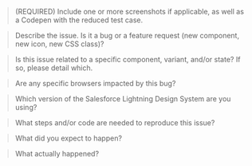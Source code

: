 <!--
Thank you for opening an issue!
Before posting, please check that your issue hasn’t already been discussed (https://github.com/salesforce-ux/design-system/search).

Note: GitHub issues are for Design System bugs and enhancements.
If you’re looking for help or support with SLDS, someone from the team will
triage your request and direct you to the appropriate avenue for your question.

Please answer the following questions in our issue template to the best of your
ability. We reserve the right to close issues that do not follow our template.
-->

> (REQUIRED) Include one or more screenshots if applicable, as well as a Codepen with the
reduced test case.

<!-- You can drag and drop images directly onto this text field to upload images -->

> Describe the issue. Is it a bug or a feature request (new component, new icon, new CSS class)?

<!-- e.g. "A bug where..." -->

> Is this issue related to a specific component, variant, and/or state? If so, please detail which.

<!-- e.g. Page Header > Voice > Cancelled -->

> Are any specific browsers impacted by this bug?

<!-- e.g. Chrome 56 on macOS 11.2 -->

> Which version of the Salesforce Lightning Design System are you using?

<!--
  e.g. 2.2.2

  If you're not sure, be specific about the environment:
  e.g. The bug happens in Visualforce when importing SLDS via `<apex:slds />` in a Spring ’17 org.
-->

> What steps and/or code are needed to reproduce this issue?

<!--
e.g.

```html
<button class="slds-button">Button</button>
```
-->

> What did you expect to happen?

<!-- e.g. "Long text wraps on multiple lines" -->

> What actually happened?

<!-- e.g. "Long text gets truncated and is unreadable" -->
